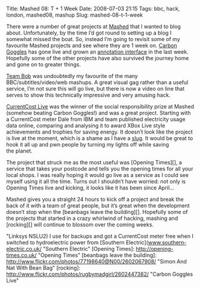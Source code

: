 Title: Mashed 08: T + 1 Week
Date: 2008-07-03 21:15
Tags: bbc, hack, london, mashed08, mashup
Slug: mashed-08-t-1-week

There were a number of great projects at [Mashed][] that I wanted to
blog about. Unfortunately, by the time I’d got round to setting up a
blog I somewhat missed the boat. So, instead I’m going to revisit some
of my favourite Mashed projects and see where they are 1 week on.
[Carbon Goggles][] has gone live and grown an [annotation interface][]
in the last week. Hopefully some of the other projects have also
survived the journey home and gone on to greater things.

</p>

[Team Bob][] was undoubtedly my favourite of the many
<span class="caps">BBC</span>/subtitles/video/web mashups. A great
visual gag rather than a useful service, I’m not sure this will go live,
but there is now a video on line that serves to show this technically
impressive and very amusing hack.

</p>

[CurrentCost Live][] was the winner of the social responsibility prize
at Mashed (somehow beating Carbon Goggles!) and was a great project.
Starting with a CurrentCost meter Dale from
<span class="caps">IBM</span> and team published electricity usage data
online, comparing and analysing it to award XBox Live style achievements
and trophies for saving energy. It doesn’t look like the project is live
at the moment, which is a shame as I have a [slug][]. It would be great
to hook it all up and pwn people by turning my lights off while saving
the planet.

</p>

The project that struck me as the most useful was [Opening Times][], a
service that takes your postcode and tells you the opening times for all
your local shops. I was really hoping it would go live as a service as I
could see myself using it all the time. Turns out I shouldn’t have
worried: not only is Opening Times live and kicking, it looks like it
has been since April…

</p>

Mashed gives you a straight 24 hours to kick off a project and break the
back of it with a team of great people, but it’s great when the
development doesn’t stop when the [beanbags leave the building][].
Hopefully some of the projects that started in a crazy whirlwind of
hacking, mashing and [rocking][] will continue to blossom over the
coming weeks.

</p>

  [Mashed]: http://mashed08.backnetwork.com/ "Mashed"
  [Carbon Goggles]: http://carbongoggles.org "Carbon Goggles"
  [annotation interface]: http://www.vimeo.com/1230212
    "Carbon Goggles Annotation"
  [Team Bob]: http://www.techbelly.com/2008/06/24/mashed08-team-bob/
    "Team Bob"
  [CurrentCost Live]: http://dalelane.co.uk/blog/?p=283
    "CurrentCost Live"
  [slug]: http://en.wikipedia.org/wiki/NSLU2
    "Linksys NSLU2) I use for backups and got a CurrentCost meter free when I switched to hydroelectric power from [Southern Electric](www.southern-electric.co.uk/ "Southern Electric"
  [Opening Times]: http://opening-times.co.uk/ "Opening Times"
  [beanbags leave the building]: http://www.flickr.com/photos/77198640@N00/2602067908/
    "Simon And Nat With Bean Bag"
  [rocking]: http://www.flickr.com/photos/rugbymadgirl/2602447382/
    "Carbon Goggles Live"
